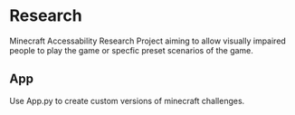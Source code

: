 # Research

Minecraft Accessability Research Project aiming to allow visually impaired people to play the game or specfic preset scenarios of the game.

## App

Use App.py to create custom versions of minecraft challenges.
